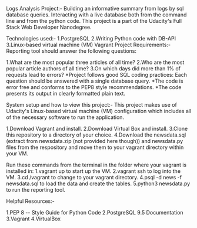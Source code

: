 Logs Analysis Project:-
Building an informative summary from logs by sql database queries. Interacting with a live database both from the command line and from the python code. This project is a part of the Udacity's Full Stack Web Developer Nanodegree.

Technologies used:-
1.PostgreSQL
2.Writing Python code with DB-API
3.Linux-based virtual machine (VM) Vagrant
Project Requirements:-
Reporting tool should answer the following questions:

1.What are the most popular three articles of all time?
2.Who are the most popular article authors of all time?
3.On which days did more than 1% of requests lead to errors?
*Project follows good SQL coding practices: Each question should be answered with a single database query.
*The code is error free and conforms to the PEP8 style recommendations.
*The code presents its output in clearly formatted plain text.

System setup and how to view this project:-
This project makes use of Udacity's Linux-based virtual machine (VM) configuration which includes all of the necessary software to run the application.

1.Download Vagrant and install.
2.Download Virtual Box and install.
3.Clone this repository to a directory of your choice.
4.Download the newsdata.sql (extract from newsdata.zip (not provided here though)) and newsdata.py files from the respository and move them to your vagrant directory within your VM.

Run these commands from the terminal in the folder where your vagrant is installed in:
1.vagrant up to start up the VM.
2.vagrant ssh to log into the VM.
3.cd /vagrant to change to your vagrant directory.
4.psql -d news -f newsdata.sql to load the data and create the tables.
5.python3 newsdata.py to run the reporting tool.

Helpful Resources:-

1.PEP 8 -- Style Guide for Python Code
2.PostgreSQL 9.5 Documentation
3.Vagrant
4.VirtualBox
